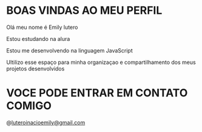 # BOAS VINDAS AO MEU PERFIL 
Olá meu nome é Emily lutero 

Estou estudando na alura 

Estou me desenvolvendo na linguagem JavaScript

Ultilizo esse espaço para minha organizaçao e compartilhamento dos meus projetos desenvolvidos 


# VOCE PODE ENTRAR EM CONTATO COMIGO 
@luteroinacioemily@gmail.com
